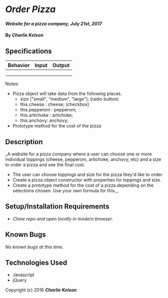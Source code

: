 # _Order Pizza_

#### _Website for a pizza company, July 21st, 2017_

#### By _**Charlie Kelson**_

## Specifications

| Behavior  |  Input  | Output  |
|---|---|---|
|   |   |   |
|   |   |   |
|   |   |   |

Notes:

- Pizza object will take data from the following places.
  - size ["small", "medium", "large"]; (radio button)
  - this.cheese : cheese; (checkbox)
  - this.pepperoni : pepperoni;
  - this.artichoke : artichoke;
  - this.anchovy: anchovy;
- Prototype method for the cost of the pizza


## Description

_A website for a pizza company where a user can choose one or more individual toppings (cheese, pepperoni, artichoke, anchovy, etc) and a size to order a pizza and see the final cost.

- The user can choose toppings and size for the pizza they'd like to order.
- Create a pizza object constructor with properties for toppings and size.
- Create a prototype method for the cost of a pizza depending on the selections chosen. Use your own formula for this._

## Setup/Installation Requirements

* _Clone repo and open locally in modern browser._


## Known Bugs

_No known bugs at this time._



## Technologies Used

- Javascript
- jQuery


Copyright (c) 2016 **_Charlie Kelson_**
